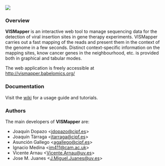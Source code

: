 ![](https://raw.githubusercontent.com/wiki/jmjuanes/vismapper/img/logo.png)

### Overview

**VISMapper** is an interactive web tool to manage sequencing data for the
detection of viral insertion sites in gene therapy experiments. VISMapper carries out a
fast mapping of the reads and present them in the context of the genome in a
few seconds. Distinct context-specific information on the mapping sites, know
cancer genes in the neighbourhood, etc. is provided both in graphical and tabular
modes.

The web application is freely accessible at http://vismapper.babelomics.org/


### Documentation

Visit the [wiki](https://github.com/jmjuanes/vismapper/wiki) for a usage guide and tutorials.


### Authors

The main developers of **VISMapper** are:

- Joaquín Dopazo &lt;jdopazo@cipf.es&gt;
- Joaquín Tárraga &lt;jtarraga@cipf.es&gt;
- Asunci&oacute;n Gallego &lt;agallego@cipf.es&gt;
- Ignacio Medina &lt;im411@cam.ac.uk&gt;
- Vicente Arnau &lt;Vicente.Arnau@uv.es&gt;
- Jose M. Juanes &lt;J.Miguel.Juanes@uv.es&gt;
